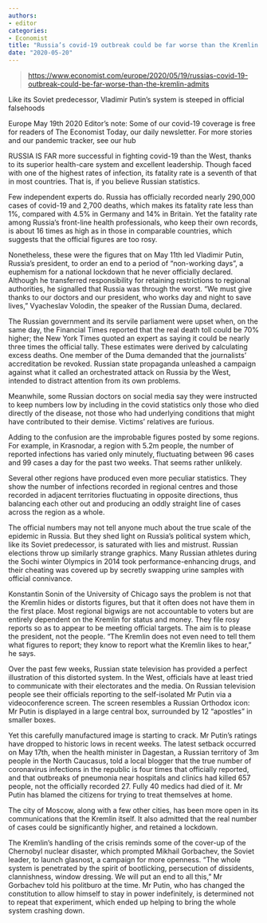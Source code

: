```yaml
---
authors:
- editor
categories:
- Economist
title: "Russia’s covid-19 outbreak could be far worse than the Kremlin admits"
date: "2020-05-20"
---
```


> https://www.economist.com/europe/2020/05/19/russias-covid-19-outbreak-could-be-far-worse-than-the-kremlin-admits


Like its Soviet predecessor, Vladimir Putin’s system is steeped in official falsehoods

Europe
May 19th 2020
Editor’s note: Some of our covid-19 coverage is free for readers of The Economist Today, our daily newsletter. For more stories and our pandemic tracker, see our hub

RUSSIA IS FAR more successful in fighting covid-19 than the West, thanks to its superior health-care system and excellent leadership. Though faced with one of the highest rates of infection, its fatality rate is a seventh of that in most countries. That is, if you believe Russian statistics.

Few independent experts do. Russia has officially recorded nearly 290,000 cases of covid-19 and 2,700 deaths, which makes its fatality rate less than 1%, compared with 4.5% in Germany and 14% in Britain. Yet the fatality rate among Russia’s front-line health professionals, who keep their own records, is about 16 times as high as in those in comparable countries, which suggests that the official figures are too rosy.

Nonetheless, these were the figures that on May 11th led Vladimir Putin, Russia’s president, to order an end to a period of “non-working days”, a euphemism for a national lockdown that he never officially declared. Although he transferred responsibility for retaining restrictions to regional authorities, he signalled that Russia was through the worst. “We must give thanks to our doctors and our president, who works day and night to save lives,” Vyacheslav Volodin, the speaker of the Russian Duma, declared.

The Russian government and its servile parliament were upset when, on the same day, the Financial Times reported that the real death toll could be 70% higher; the New York Times quoted an expert as saying it could be nearly three times the official tally. These estimates were derived by calculating excess deaths. One member of the Duma demanded that the journalists’ accreditation be revoked. Russian state propaganda unleashed a campaign against what it called an orchestrated attack on Russia by the West, intended to distract attention from its own problems.

Meanwhile, some Russian doctors on social media say they were instructed to keep numbers low by including in the covid statistics only those who died directly of the disease, not those who had underlying conditions that might have contributed to their demise. Victims’ relatives are furious.

Adding to the confusion are the improbable figures posted by some regions. For example, in Krasnodar, a region with 5.2m people, the number of reported infections has varied only minutely, fluctuating between 96 cases and 99 cases a day for the past two weeks. That seems rather unlikely.

Several other regions have produced even more peculiar statistics. They show the number of infections recorded in regional centres and those recorded in adjacent territories fluctuating in opposite directions, thus balancing each other out and producing an oddly straight line of cases across the region as a whole.

The official numbers may not tell anyone much about the true scale of the epidemic in Russia. But they shed light on Russia’s political system which, like its Soviet predecessor, is saturated with lies and mistrust. Russian elections throw up similarly strange graphics. Many Russian athletes during the Sochi winter Olympics in 2014 took performance-enhancing drugs, and their cheating was covered up by secretly swapping urine samples with official connivance.

Konstantin Sonin of the University of Chicago says the problem is not that the Kremlin hides or distorts figures, but that it often does not have them in the first place. Most regional bigwigs are not accountable to voters but are entirely dependent on the Kremlin for status and money. They file rosy reports so as to appear to be meeting official targets. The aim is to please the president, not the people. “The Kremlin does not even need to tell them what figures to report; they know to report what the Kremlin likes to hear,” he says.

Over the past few weeks, Russian state television has provided a perfect illustration of this distorted system. In the West, officials have at least tried to communicate with their electorates and the media. On Russian television people see their officials reporting to the self-isolated Mr Putin via a videoconference screen. The screen resembles a Russian Orthodox icon: Mr Putin is displayed in a large central box, surrounded by 12 “apostles” in smaller boxes.

Yet this carefully manufactured image is starting to crack. Mr Putin’s ratings have dropped to historic lows in recent weeks. The latest setback occurred on May 17th, when the health minister in Dagestan, a Russian territory of 3m people in the North Caucasus, told a local blogger that the true number of coronavirus infections in the republic is four times that officially reported, and that outbreaks of pneumonia near hospitals and clinics had killed 657 people, not the officially recorded 27. Fully 40 medics had died of it. Mr Putin has blamed the citizens for trying to treat themselves at home.

The city of Moscow, along with a few other cities, has been more open in its communications that the Kremlin itself. It also admitted that the real number of cases could be significantly higher, and retained a lockdown.

The Kremlin’s handling of the crisis reminds some of the cover-up of the Chernobyl nuclear disaster, which prompted Mikhail Gorbachev, the Soviet leader, to launch glasnost, a campaign for more openness. “The whole system is penetrated by the spirit of bootlicking, persecution of dissidents, clannishness, window dressing. We will put an end to all this,” Mr Gorbachev told his politburo at the time. Mr Putin, who has changed the constitution to allow himself to stay in power indefinitely, is determined not to repeat that experiment, which ended up helping to bring the whole system crashing down.

